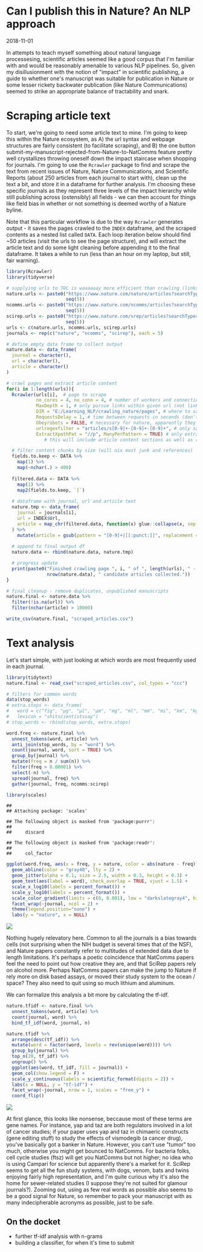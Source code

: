 Can I publish this in Nature? An NLP approach
================
2018-11-01

In attempts to teach myself something about natural language processesing, scientific articles seemed like a good corpus that I'm familiar with and would be reasonably amenable to various NLP pipelines. So, given my disillusionment with the notion of "impact" in scientific publishing, a guide to whether one's manuscript was suitable for publication in Nature or some lesser rickety backwater publication (like Nature Communications) seemed to strike an appropriate balance of tractability and snark.

Scraping article text
=====================

To start, we're going to need some article text to mine. I'm going to keep this within the Nature ecosystem, as A) the url syntax and webpage structures are fairly consistent (to facilitate scraping), and B) the one button submit-my-manuscript-rejected-from-Nature-to-NatComms feature pretty well crystallizes throwing oneself down the impact staircase when shopping for journals. I'm going to use the `Rcrawler` package to find and scrape the text from recent issues of Nature, Nature Communications, and Scientific Reports (about 250 articles from each journal to start with), clean up the text a bit, and store it in a dataframe for further analysis. I'm choosing these specific journals as they represent three levels of the impact hierarchy while still publishing across (ostensibly) all fields - we can then account for things like field bias in whether or not something is deemed worthy of a Nature byline.

Note that this particular workflow is due to the way `Rcrawler` generates output - it saves the pages crawled to the `INDEX` dataframe, and the scraped contents as a nested list called `DATA`. Each loop iteration below should find ~50 articles (visit the urls to see the page structure), and will extract the article text and do some light cleaning before appending it to the final dataframe. It takes a while to run (less than an hour on my laptop, but still, fair warning).

``` r
library(Rcrawler)
library(tidyverse)
```

``` r
# supplying urls to TOC is waaaaaay more efficient than crawling (links out vs. articles ~ 200:1)
nature.urls <- paste0("https://www.nature.com/nature/articles?searchType=journalSearch&sort=PubDate&type=letter&page=",
                      seq(5))
ncomms.urls <- paste0("https://www.nature.com/ncomms/articles?searchType=journalSearch&sort=PubDate&type=article&page=",
                      seq(5))
scirep.urls <- paste0("https://www.nature.com/srep/articles?searchType=journalSearch&sort=PubDate&type=article&page=",
                      seq(5))
urls <- c(nature.urls, ncomms.urls, scirep.urls)
journals <- rep(c("nature", "ncomms", "scirep"), each = 5)

# define empty data frame to collect output
nature.data <- data_frame(
  journal = character(),
  url = character(),
  article = character()
)

# crawl pages and extract article content
for(i in 1:length(urls)){
  Rcrawler(urls[i],  # page to scrape
           no_cores = 4, no_conn = 4, # number of workers and connections to open
           MaxDepth = 1, # only pursue links within given url (not links within linked pages, etc.)
           DIR = "E:/Learning_NLP/crawling_nature/pages", # where to save html and content files
           RequestsDelay = 1, # time between requests in seconds (don't get banned) 
           Obeyrobots = FALSE, # necessary for nature, apparently they don't like crawlers...
           urlregexfilter = "articles/s[0-9]+-[0-9]+-[0-9]+", # only save research articles (no news, corrections, etc.)
           ExtractXpathPat = "//p", ManyPerPattern = TRUE) # only extract para info; 
              # this will include article content sections as well as references and some other noise

  # filter content chunks by size (will nix most junk and references)
  fields.to.keep <- DATA %>%
    map(1) %>%
    map(~nchar(.) > 400)
  
  filtered.data <- DATA %>%
    map(1) %>%
    map2(fields.to.keep, `[`)
  
  # dataframe with journal, url and article text
  nature.tmp <- data_frame(
    journal = journals[i],
    url = INDEX$Url,
    article = map_chr(filtered.data, function(x) glue::collapse(x, sep = " "))
  ) %>%
    mutate(article = gsub(pattern = "[0-9]+|[[:punct:]]", replacement = " ", article))
  
  # append to final output df
  nature.data <- rbind(nature.data, nature.tmp)

  # progress update
  print(paste0("Finished crawling page ", i, " of ", length(urls), " - ", 
               nrow(nature.data), " candidate articles collected."))
}

# final cleanup - remove duplicates, unpublished manuscripts
nature.final <- nature.data %>%
  filter(!is.na(url)) %>%
  filter(nchar(article) > 10000)

write_csv(nature.final, "scraped_articles.csv")
```

Text analysis
=============

Let's start simple, with just looking at which words are most frequently used in each journal.

``` r
library(tidytext)
nature.final <- read_csv("scraped_articles.csv", col_types = "ccc")

# filters for common words
data(stop_words)
# extra.stops <- data_frame(
#   word = c("fig", "μg", "μl", "μm", "mg", "ml", "mm", "mi", "km", "kg"),
#   lexicon = "shitscientistssay")
# stop_words <- rbind(stop_words, extra.stops)

word.freq <- nature.final %>%
  unnest_tokens(word, article) %>%
  anti_join(stop_words, by = "word") %>%
  count(journal, word, sort = TRUE) %>%
  group_by(journal) %>%
  mutate(freq = n / sum(n)) %>%
  filter(freq > 0.00001) %>%
  select(-n) %>%
  spread(journal, freq) %>%
  gather(journal, freq, ncomms:scirep)

library(scales)
```

    ## 
    ## Attaching package: 'scales'

    ## The following object is masked from 'package:purrr':
    ## 
    ##     discard

    ## The following object is masked from 'package:readr':
    ## 
    ##     col_factor

``` r
ggplot(word.freq, aes(x = freq, y = nature, color = abs(nature - freq))) +
  geom_abline(color = "gray40", lty = 2) +
  geom_jitter(alpha = 0.1, size = 2.5, width = 0.3, height = 0.3) +
  geom_text(aes(label = word), check_overlap = TRUE, vjust = 1.5) +
  scale_x_log10(labels = percent_format()) +
  scale_y_log10(labels = percent_format()) +
  scale_color_gradient(limits = c(0, 0.001), low = "darkslategray4", high = "gray75") +
  facet_wrap(~journal, ncol = 2) +
  theme(legend.position="none") +
  labs(y = "nature", x = NULL)
```

![](crawling_nature_files/figure-markdown_github/frequency-1.png)

Nothing hugely relevatory here. Common to all the journals is a bias towards cells (not surprising when the NIH budget is several times that of the NSF), and Nature papers constantly refer to multitudes of extended data due to length limitations. It's perhaps a poetic coincidence that NatComms papers feel the need to point out how creative they are, and that SciRep papers rely on alcohol more. Perhaps NatComms papers can make the jump to Nature if rely more on disk based assays, or moved their study system to the ocean / space? They also need to quit using so much lithium and aluminum.

We can formalize this analysis a bit more by calculating the tf-idf.

``` r
nature.tfidf <- nature.final %>%
  unnest_tokens(word, article) %>%
  count(journal, word) %>%
  bind_tf_idf(word, journal, n)

nature.tfidf %>%
  arrange(desc(tf_idf)) %>%
  mutate(word = factor(word, levels = rev(unique(word)))) %>%
  group_by(journal) %>%
  top_n(20, tf_idf) %>%
  ungroup() %>%
  ggplot(aes(word, tf_idf, fill = journal)) +
  geom_col(show.legend = F) +
  scale_y_continuous(labels = scientific_format(digits = 2)) +
  labs(x = NULL, y = "tf-idf") +
  facet_wrap(~journal, nrow = 1, scales = "free_y") +
  coord_flip()
```

![](crawling_nature_files/figure-markdown_github/tfidf-1.png)

At first glance, this looks like nonsense, beccause most of these terms are gene names. For instance, yap and taz are both regulators involved in a lot of cancer studies; if your paper uses yap and taz in chimaeric constructs (gene editing stuff) to study the effects of vismodegib (a cancer drug), you've basically got a banker in Nature. However, you can't use "tumor" too much, otherwise you might get bounced to NatComms. For bacteria folks, cell cycle studies (ftsz) will get you NatComms but not higher; no idea who is using Campari for science but apparently there's a market for it. SciRep seems to get all the fun study systems, with dogs, venom, bats and twins enjoying fairly high representation, and I'm quite curious why it's also the home for sewer-related studies (I suppose they're not suited for glamour journals?). Zooming out, using as few real words as possible also seems to be a good signal for Nature, so remember to pack your manuscript with as many indecipherable acronyms as possible, just to be safe.

On the docket
-------------

-   further tf-idf analysis with n-grams
-   building a classifier, for when it's time to submit
